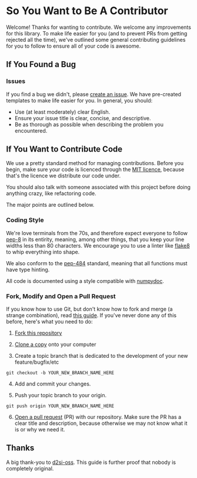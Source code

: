 # So You Want to Be A Contributor

Welcome! Thanks for wanting to contribute. We welcome any improvements for this library.
To make life easier for you (and to prevent PRs from getting rejected all the time),
we've outlined some general contributing guidelines for you to follow to ensure all of
your code is awesome.

## If You Found a Bug

### Issues

If you find a bug we didn't, please [create an issue][2]. We have pre-created templates to
make life easier for you. In general, you should:

* Use (at least moderately) clear English.
* Ensure your issue title is clear, concise, and descriptive.
* Be as thorough as possible when describing the problem you encountered.

## If You Want to Contribute Code

We use a pretty standard method for managing contributions. Before you begin, make sure your
code is licenced through the [MIT licence][10], because that's the licence we distribute our code under.

You should also talk with someone associated with this project before doing anything crazy,
like refactoring code.


The major points are outlined below.

### Coding Style

We're love terminals from the 70s, and therefore expect everyone to follow [pep-8][0] in its entirity,
meaning, among other things, that you keep your line widths less than 80 characters.
We encourage you to use a linter like [flake8][1] to whip everything into shape.

We also conform to the [pep-484][4] standard, meaning that all functions must have type hinting.

All code is documented using a style compatible with [numpydoc][5].

### Fork, Modify and Open a Pull Request

If you know how to use Git, but don't know how to fork and merge (a strange combination), read [this guide][3].
If you've never done any of this before, here's what you need to do:

1. [Fork this repository][6]

2. [Clone a copy][7] onto your computer

3. Create a topic branch that is dedicated to the development of your new feature/bugfix/etc
  ```
  git checkout -b YOUR_NEW_BRANCH_NAME_HERE
  ```
4. Add and commit your changes.

5. Push your topic branch to your origin.
  ```
  git push origin YOUR_NEW_BRANCH_NAME_HERE
  ```
 
6. [Open a pull request][8] (PR) with our repository.
Make sure the PR has a clear title and description, because otherwise we may not know what it is or why we need it.

## Thanks

A big thank-you to [d2si-oss][9]. This guide is further proof that nobody is completely original.

[0]: https://www.python.org/dev/peps/pep-0008/
[1]: http://flake8.pycqa.org/en/latest/
[2]: https://guides.github.com/features/issues/
[3]: https://www.atlassian.com/git/tutorials/comparing-workflows#forking-workflow
[4]: https://www.python.org/dev/peps/pep-0484/
[5]: https://numpydoc.readthedocs.io/en/latest/format.html
[6]: https://help.github.com/en/articles/fork-a-repo
[7]: https://help.github.com/en/articles/cloning-a-repository
[8]: https://help.github.com/articles/about-pull-requests
[9]: https://github.com/d2si-oss/contributing-guidelines/blob/master/README.md
[10]: https://github.com/university-of-southern-maine-physics/labjack-controller/blob/master/LICENSE
